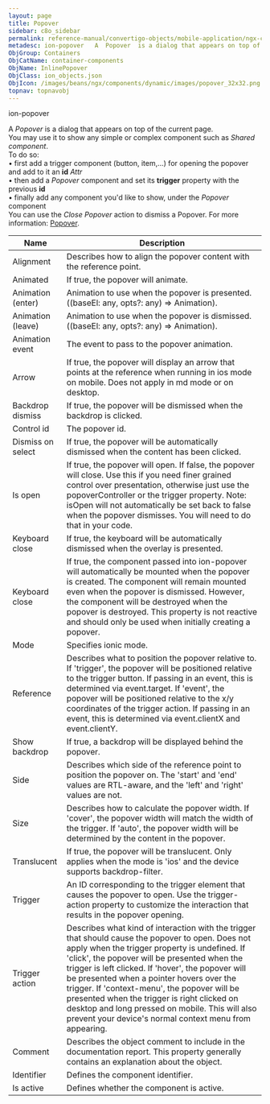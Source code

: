 ```yaml
---
layout: page
title: Popover
sidebar: c8o_sidebar
permalink: reference-manual/convertigo-objects/mobile-application/ngx-components/container-components/popover/
metadesc: ion-popover   A  Popover  is a dialog that appears on top of the current page. You may use it to show any simple or complex component such as  Shared 
ObjGroup: Containers
ObjCatName: container-components
ObjName: InlinePopover
ObjClass: ion_objects.json
ObjIcon: /images/beans/ngx/components/dynamic/images/popover_32x32.png
topnav: topnavobj
---
```

ion-popover <br/>

 A <i>Popover</i> is a dialog that appears on top of the current page.<br/>
You may use it to show any simple or complex component such as <i>Shared component</i>.<br/>
To do so:<br/>
 • first add a trigger component (button, item,...) for opening the popover and add to it an <b>id</b> <i>Attr</i><br/>
 • then add a <i>Popover</i> component and set its <b>trigger</b> property with the previous <b>id</b><br/>
 • finally add any component you'd like to show, under the <i>Popover</i> component<br/>
You can use the <i>Close Popover</i> action to dismiss a Popover. For more information: <a href='https://ionicframework.com/docs/api/popover'>Popover</a>.

Name | Description 
--- | ---
Alignment | Describes how to align the popover content with the reference point.
Animated | If true, the popover will animate.
Animation (enter) | Animation to use when the popover is presented. ((baseEl: any, opts?: any) => Animation).
Animation (leave) | Animation to use when the popover is dismissed. ((baseEl: any, opts?: any) => Animation).
Animation event | The event to pass to the popover animation.
Arrow | If true, the popover will display an arrow that points at the reference when running in ios mode on mobile. Does not apply in md mode or on desktop.
Backdrop dismiss | If true, the popover will be dismissed when the backdrop is clicked.
Control id | The popover id.
Dismiss on select | If true, the popover will be automatically dismissed when the content has been clicked.
Is open | If true, the popover will open. If false, the popover will close. Use this if you need finer grained control over presentation, otherwise just use the popoverController or the trigger property. Note: isOpen will not automatically be set back to false when the popover dismisses. You will need to do that in your code.
Keyboard close | If true, the keyboard will be automatically dismissed when the overlay is presented.
Keyboard close | If true, the component passed into ion-popover will automatically be mounted when the popover is created. The component will remain mounted even when the popover is dismissed. However, the component will be destroyed when the popover is destroyed. This property is not reactive and should only be used when initially creating a popover.
Mode | Specifies ionic mode.
Reference | Describes what to position the popover relative to. If 'trigger', the popover will be positioned relative to the trigger button. If passing in an event, this is determined via event.target. If 'event', the popover will be positioned relative to the x/y coordinates of the trigger action. If passing in an event, this is determined via event.clientX and event.clientY.
Show backdrop | If true, a backdrop will be displayed behind the popover.
Side | Describes which side of the reference point to position the popover on. The 'start' and 'end' values are RTL-aware, and the 'left' and 'right' values are not.
Size | Describes how to calculate the popover width. If 'cover', the popover width will match the width of the trigger. If 'auto', the popover width will be determined by the content in the popover.
Translucent | If true, the popover will be translucent. Only applies when the mode is 'ios' and the device supports backdrop-filter.
Trigger | An ID corresponding to the trigger element that causes the popover to open. Use the trigger-action property to customize the interaction that results in the popover opening.
Trigger action | Describes what kind of interaction with the trigger that should cause the popover to open. Does not apply when the trigger property is undefined. If 'click', the popover will be presented when the trigger is left clicked. If 'hover', the popover will be presented when a pointer hovers over the trigger. If 'context-menu', the popover will be presented when the trigger is right clicked on desktop and long pressed on mobile. This will also prevent your device's normal context menu from appearing.
Comment | Describes the object comment to include in the documentation report.  This property generally contains an explanation about the object. 
Identifier | Defines the component identifier.  
Is active | Defines whether the component is active. 

